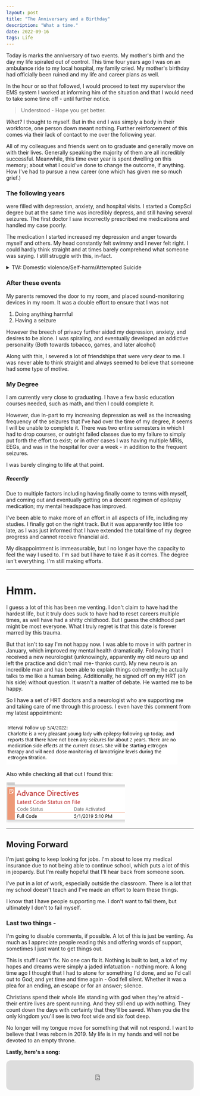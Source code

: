 ```yaml
---
layout: post
title: "The Anniversary and a Birthday"
description: "What a time."
date: 2022-09-16
tags: Life
---
```


Today is marks the anniversary of two events. My mother's birth and the day my life spiraled out of control. This time four years ago I was on an ambulance ride to my local hospital, my family cried. My mother's birthday had officially been ruined and my life and career plans as well.

In the hour or so that followed, I would proceed to text my supervisor the EMS system I worked at informing him of the situation and that I would need to take some time off - until further notice.

> Understood - Hope you get better.

*What?* I thought to myself. But in the end I was simply a body in their workforce, one person down meant nothing. Further reinforcement of this comes via their lack of contact to me over the following year.

All of my colleagues and friends went on to graduate and generally move on with their lives. Generally speaking the majority of them are all incredibly successful. Meanwhile, this time ever year is spent dwelling on this memory; about what I could've done to change the outcome, if anything. How I've had to pursue a new career (one which has given me so much grief.)

### The following years 
were filled with depression, anxiety, and hospital visits. I started a CompSci degree but at the same time was incredibly depress, and still having several seizures. The first doctor I saw incorrectly prescribed me medications and handled my case poorly. 

The medication I started increased my depression and anger towards myself and others. My head constantly felt swimmy and I never felt right. I could hardly think straight and at times barely comprehend what someone was saying. I still struggle with this, in-fact.


<details><summary>TW: Domestic violence/Self-harm/Attempted Suicide</summary>

Eventually my anger came to a head and I lashed out in a physical fight with my dad.
After screaming at each other for several minutes I took my car keys and attempted to run away (I was not able to legally drive due to the amount of seizures I had been having). My dad attempted to stop me, and we brawled in the drive way resulting in me bruising his ribs and I being choked out as my mom screamed for us to stop.

Then my depression increased in the following weeks. My parents eventually found out I had been cutting again resulting in more arguments. I holed up in my room at some point in the night and locked the door / wedged it shut. Following this I placed a loaded rifle's barrel in my mouth. I don't remember what happened next. 

</details>

### After these events
My parents removed the door to my room, and placed sound-monitoring devices in my room. It was a double effort to ensure that I was not

1. Doing anything harmful
2. Having a seizure

However the breech of privacy further aided my depression, anxiety, and desires to be alone. I was spiraling, and eventually developed an addictive personality (Both towards tobacco, games, and later alcohol)

Along with this, I severed a lot of friendships that were very dear to me. I was never able to think straight and always seemed to believe that someone had some type of motive.

### My Degree
I am currently very close to graduating. I have a few basic education courses needed, such as math, and then I could complete it.

However, due in-part to my increasing depression as well as the increasing frequency of the seizures that I've had over the time of my degree, it seems I will be unable to complete it. There was two entire semesters in which I had to drop courses, or outright failed classes due to my failure to simply put forth the effort to exist; or in other cases I was having multiple MRIs, EEGs, and was in the hospital for over a week - in addition to the frequent seizures.

I was barely clinging to life at that point.

##### Recently
Due to multiple factors including having finally come to terms with myself, and coming out and eventually getting on a decent regimen of epilepsy medication; my mental headspace has improved.

I've been able to make more of an effort in all aspects of life, including my studies. I finally got on the right track. But it was apparently too little too late, as I was just informed that I have extended the total time of my degree progress and cannot receive financial aid. 

My disappointment is immeasurable, but I no longer have the capacity to feel the way I used to. I'm sad but I have to take it as it comes. The degree isn't everything. I'm still making efforts. 

<hr>

# Hmm.
I guess a lot of this has been me venting. I don't claim to have had the hardest life, but it truly does suck to have had to reset careers multiple times, as well have had a shitty childhood. But I guess the childhood part might be most everyone. What I truly regret is that this date is forever marred by this trauma. 

But that isn't to say I'm not happy now. I was able to move in with partner in January, which improved my mental health dramatically. Following that I received a new neurologist (unknowingly, apparently my old neuro up and left the practice and didn't mail me- thanks cunt). My new neuro is an incredible man and has been able to explain things coherently; he actually talks to me like a human being. Additionally, he signed off on my HRT (on his side) without question. It wasn't a matter of debate. He wanted me to be happy.

So I have a set of HRT doctors and a neurologist who are supporting me and taking care of me through this process. I even have this comment from my latest appointment:

![Interval Follow up 5/4/2022:Charlotte is a very pleasant young lady with epilepsy following up today, and reports that there have not been any seizures for about 2 years. There are no medication side effects at the current doses. She will be starting estrogen therapy and will need close monitoring of lamotrigine levels during the estrogen titration.](../img/22-9-16-epi-aniv/Pasted%20image%2020220916110857.png)

Also while checking all that out I found this:

![Image of Latest Code Status, which was a Full Code on 5-1-2019 at 5:10pm](../img/22-9-16-epi-aniv/Pasted%20image%2020220916111848.png)


<hr>

## Moving Forward
I'm just going to keep looking for jobs. I'm about to lose my medical insurance due to not being able to continue school, which puts a lot of this in jeopardy. But I'm really hopeful that I'll hear back from someone soon. 

I've put in a lot of work, especially outside the classroom. There is a lot that my school doesn't teach and I've made an effort to learn these things.

I know that I have people supporting me. I don't want to fail them, but ultimately I don't to fail myself.

### Last two things -

I'm going to disable comments, if possible. A lot of this is just be venting. As much as I appreciate people reading this and offering words of support, sometimes I just want to get things out. 

This is stuff I can't fix. No one can fix it. Nothing is built to last, a lot of my hopes and dreams were simply a jaded infatuation - nothing more. A long time ago I thought that I had to atone for something I'd done, and so I'd call out to God; and yet time and time again - God fell silent. Whether it was a plea for an ending, an escape or for an answer; silence.

Christians spend their whole life standing with god when they're afraid - their entire lives are spent running. And they still end up with nothing. They count down the days with certainty that they'll be saved. When you die the only kingdom you'll see is two foot wide and six foot deep.

No longer will my tongue move for something that will not respond. I want to believe that I was reborn in 2019. My life is in my hands and will not be devoted to an empty throne.

**Lastly, here's a song:**

<iframe style="border-radius:12px" src="https://open.spotify.com/embed/track/2nxd9Ex0Fq3RsoExrBSInz?utm_source=generator" width="100%" height="80" frameBorder="0" allowfullscreen="" allow="autoplay; clipboard-write; encrypted-media; fullscreen; picture-in-picture" loading="lazy"></iframe>